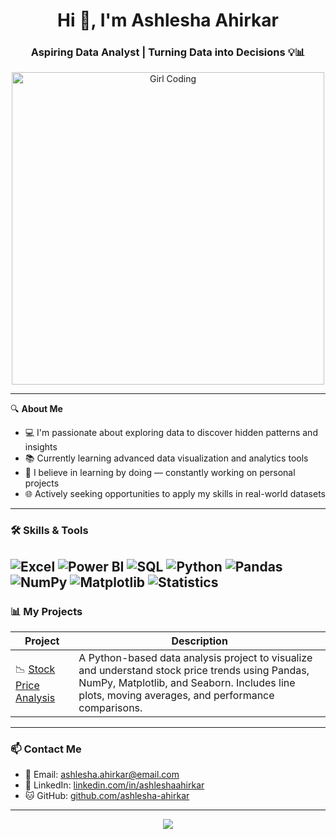<h1 align="center">Hi 👋, I'm Ashlesha Ahirkar</h1>
<h3 align="center">Aspiring Data Analyst | Turning Data into Decisions 💡📊</h3>

<p align="center">
  <img src="https://media.giphy.com/media/Lny6Rw04nsOOc/giphy.gif" alt="Girl Coding" width="500"/>
</p>


---

🔍 **About Me**
- 💻 I'm passionate about exploring data to discover hidden patterns and insights  
- 📚 Currently learning advanced data visualization and analytics tools  
- 🧠 I believe in learning by doing — constantly working on personal projects  
- 🌐 Actively seeking opportunities to apply my skills in real-world datasets  

---

### 🛠️ Skills & Tools


![Excel](https://img.shields.io/badge/Excel-217346?style=for-the-badge&logo=microsoft-excel&logoColor=white)
![Power BI](https://img.shields.io/badge/Power%20BI-F2C811?style=for-the-badge&logo=powerbi&logoColor=black)
![SQL](https://img.shields.io/badge/SQL-4479A1?style=for-the-badge&logo=postgresql&logoColor=white)
![Python](https://img.shields.io/badge/Python-3776AB?style=for-the-badge&logo=python&logoColor=white)
![Pandas](https://img.shields.io/badge/Pandas-150458?style=for-the-badge&logo=pandas&logoColor=white)
![NumPy](https://img.shields.io/badge/NumPy-013243?style=for-the-badge&logo=numpy&logoColor=white)
![Matplotlib](https://img.shields.io/badge/Matplotlib-11557C?style=for-the-badge&logo=matplotlib&logoColor=white)
![Statistics](https://img.shields.io/badge/Statistics-FF6384?style=for-the-badge&logo=chartdotjs&logoColor=white)
---

### 📊 My Projects

| Project | Description |
|--------|-------------|
| 📉 [Stock Price Analysis](https://github.com/AshleshaAhirkar/Stock-Price-Analysis) | A Python-based data analysis project to visualize and understand stock price trends using Pandas, NumPy, Matplotlib, and Seaborn. Includes line plots, moving averages, and performance comparisons. |

---

### 📫 Contact Me

- 📧 Email: [ashlesha.ahirkar@email.com](mailto:ashlesha.ahirkar@email.com)  
- 💼 LinkedIn: [linkedin.com/in/ashleshaahirkar](https://www.linkedin.com/in/ashleshaahirkar)  
- 🐱 GitHub: [github.com/ashlesha-ahirkar](https://github.com/ashlesha-ahirkar)

---

<p align="center">
  <img src="https://readme-typing-svg.herokuapp.com?color=%2336BCF7&size=25&center=true&vCenter=true&width=600&lines=Welcome+to+my+GitHub+Profile!;Data+Lover+%7C+Learner+%7C+Problem+Solver;Let's+Connect+%F0%9F%91%8B" />
</p>
